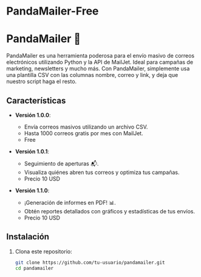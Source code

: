 # PandaMailer-Free

# PandaMailer 🐼

PandaMailer es una herramienta poderosa para el envío masivo de correos electrónicos utilizando Python y la API de MailJet. Ideal para campañas de marketing, newsletters y mucho más. Con PandaMailer, simplemente usa una plantilla CSV con las columnas nombre, correo y link, y deja que nuestro script haga el resto.

## Características

- **Versión 1.0.0**:
  - Envía correos masivos utilizando un archivo CSV.
  - Hasta 1000 correos gratis por mes con MailJet.
  - Free

- **Versión 1.0.1**:
  - Seguimiento de aperturas 📬.
  - Visualiza quiénes abren tus correos y optimiza tus campañas.
  - Precio 10 USD

- **Versión 1.1.0**:
  - ¡Generación de informes en PDF! 📊.
  - Obtén reportes detallados con gráficos y estadísticas de tus envíos.
  - Precio 10 USD

## Instalación

1. Clona este repositorio:
   ```bash
   git clone https://github.com/tu-usuario/pandamailer.git
   cd pandamailer
